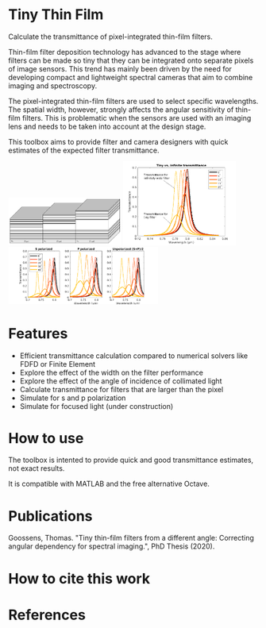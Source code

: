 # Tiny Thin Film
Calculate the transmittance of pixel-integrated thin-film filters.

Thin-film filter deposition technology has advanced to the stage where filters can be made so tiny that they can be integrated onto separate pixels of image sensors.
This trend has mainly been driven by the need for developing compact and lightweight spectral cameras that aim to combine imaging and spectroscopy. 

The pixel-integrated thin-film filters are used to select specific wavelengths. The spatial width, however, strongly affects the angular sensitivity of thin-film filters.
This is problematic when the sensors are used with an imaging lens and needs to be taken into account at the design stage.

This toolbox aims to provide filter and camera designers with quick estimates of the expected filter transmittance.


<div>
<img src="./doc/img/pixelfilters.png" alt="Pixel integrated thin-film filters" width="45%" >
<img src="./doc/img/tinyfabry.png" alt="Tiny Fabry-Pérot transmittance" width="45%" >
</div>

<img src="./doc/img/polarized.png" alt="Differences in polarization" width="60%" >


# Features


- Efficient transmittance calculation compared to numerical solvers like FDFD or Finite Element
- Explore the effect of the width on the filter performance
- Explore the effect of the angle of incidence of collimated light
- Calculate transmittance for filters that are larger than the pixel
- Simulate for s and p polarization
- Simulate for focused light (under construction)

# How to use

The toolbox is intented to provide quick and good transmittance estimates, not exact results.

It is compatible with MATLAB and the free alternative Octave.

# Publications
Goossens, Thomas. "Tiny thin-film filters from a different angle: Correcting angular dependency for spectral imaging.", PhD Thesis (2020).  

# How to cite this work


# References
